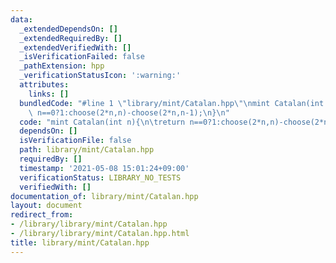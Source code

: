 ```yaml
---
data:
  _extendedDependsOn: []
  _extendedRequiredBy: []
  _extendedVerifiedWith: []
  _isVerificationFailed: false
  _pathExtension: hpp
  _verificationStatusIcon: ':warning:'
  attributes:
    links: []
  bundledCode: "#line 1 \"library/mint/Catalan.hpp\"\nmint Catalan(int n){\n\treturn\
    \ n==0?1:choose(2*n,n)-choose(2*n,n-1);\n}\n"
  code: "mint Catalan(int n){\n\treturn n==0?1:choose(2*n,n)-choose(2*n,n-1);\n}\n"
  dependsOn: []
  isVerificationFile: false
  path: library/mint/Catalan.hpp
  requiredBy: []
  timestamp: '2021-05-08 15:01:24+09:00'
  verificationStatus: LIBRARY_NO_TESTS
  verifiedWith: []
documentation_of: library/mint/Catalan.hpp
layout: document
redirect_from:
- /library/library/mint/Catalan.hpp
- /library/library/mint/Catalan.hpp.html
title: library/mint/Catalan.hpp
---
```

